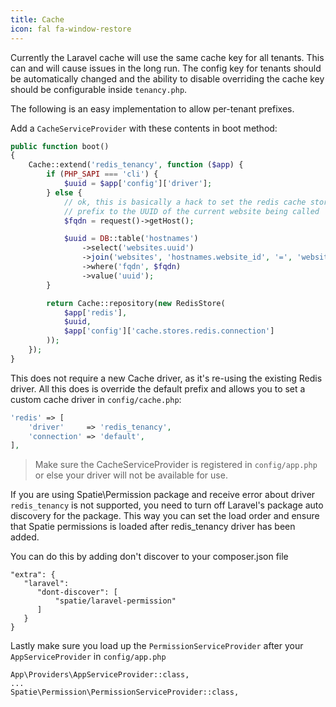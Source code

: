 ```yaml
---
title: Cache
icon: fal fa-window-restore
---
```


Currently the Laravel cache will use the same cache key for all tenants.
This can and will cause issues in the long run. The config key for tenants
should be automatically changed and the ability to disable overriding the cache key should be configurable inside `tenancy.php`.

The following is an easy implementation to allow per-tenant prefixes.

Add a `CacheServiceProvider` with these contents in boot method:

```php
public function boot()
{
    Cache::extend('redis_tenancy', function ($app) {
        if (PHP_SAPI === 'cli') {
            $uuid = $app['config']['driver'];
        } else {
            // ok, this is basically a hack to set the redis cache store
            // prefix to the UUID of the current website being called
            $fqdn = request()->getHost();

            $uuid = DB::table('hostnames')
                ->select('websites.uuid')
                ->join('websites', 'hostnames.website_id', '=', 'websites.id')
                ->where('fqdn', $fqdn)
                ->value('uuid');
        }

        return Cache::repository(new RedisStore(
            $app['redis'],
            $uuid,
            $app['config']['cache.stores.redis.connection']
        ));
    });
}
```

This does not require a new Cache driver, as it's re-using
the existing Redis driver. All this does is override the default prefix and
allows you to set a custom cache driver in `config/cache.php`:

```php
'redis' => [
    'driver'     => 'redis_tenancy',
    'connection' => 'default',
],
```

> Make sure the CacheServiceProvider is registered in `config/app.php` or else your driver will 
not be available for use.

If you are using Spatie\Permission package and receive error about driver `redis_tenancy` is not supported,
you need to turn off Laravel's package auto discovery for the package. This way you can set the load order and
ensure that Spatie permissions is loaded after redis_tenancy driver has been added.

You can do this by adding don't discover to your composer.json file
```
"extra": {
   "laravel":
      "dont-discover": [
          "spatie/laravel-permission"
      ]
   }
}
```
Lastly make sure you load up the `PermissionServiceProvider` after your `AppServiceProvider` in `config/app.php`

```
App\Providers\AppServiceProvider::class,
...
Spatie\Permission\PermissionServiceProvider::class,
``` 

